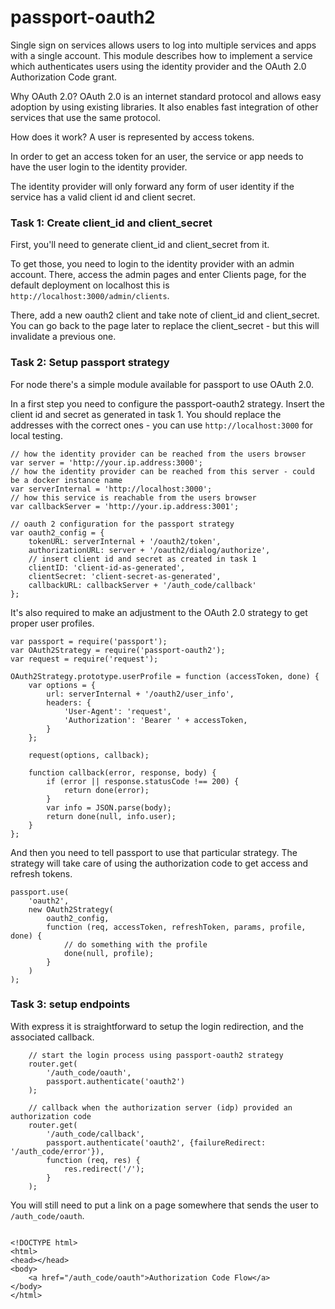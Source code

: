 # passport-oauth2

Single sign on services allows users to log into multiple services and apps with a single account. This module describes how to implement a service which authenticates users using the identity provider and the OAuth 2.0 Authorization Code grant.

Why OAuth 2.0?
OAuth 2.0 is an internet standard protocol and allows easy adoption by using existing libraries. It also enables fast integration of other services that use the same protocol.

How does it work?
A user is represented by access tokens.

In order to get an access token for an user, the service or app needs to have the user login to the identity provider.

The identity provider will only forward any form of user identity if the service has a valid client id and client secret.


### Task 1: Create client_id and client_secret
First, you'll need to generate client_id and client_secret from it.

To get those, you need to login to the identity provider with an admin account. There, access the admin pages and enter Clients page, for the default deployment on localhost this is ```http://localhost:3000/admin/clients```.

There, add a new oauth2 client and take note of client_id and client_secret. You can go back to the page later to replace the client_secret - but this will invalidate a previous one.

### Task 2: Setup passport strategy
For node there's a simple module available for passport to use OAuth 2.0.

In a first step you need to configure the passport-oauth2 strategy. Insert the client id and secret as generated in task 1. You should replace the addresses with the correct ones - you can use ```http://localhost:3000``` for local testing.

```
// how the identity provider can be reached from the users browser
var server = 'http://your.ip.address:3000';
// how the identity provider can be reached from this server - could be a docker instance name
var serverInternal = 'http://localhost:3000';
// how this service is reachable from the users browser
var callbackServer = 'http://your.ip.address:3001';

// oauth 2 configuration for the passport strategy
var oauth2_config = {
    tokenURL: serverInternal + '/oauth2/token',
    authorizationURL: server + '/oauth2/dialog/authorize',
    // insert client id and secret as created in task 1
    clientID: 'client-id-as-generated',
    clientSecret: 'client-secret-as-generated',
    callbackURL: callbackServer + '/auth_code/callback'
};

```

It's also required to make an adjustment to the OAuth 2.0 strategy to get proper user profiles.

```
var passport = require('passport');
var OAuth2Strategy = require('passport-oauth2');
var request = require('request');

OAuth2Strategy.prototype.userProfile = function (accessToken, done) {
    var options = {
        url: serverInternal + '/oauth2/user_info',
        headers: {
            'User-Agent': 'request',
            'Authorization': 'Bearer ' + accessToken,
        }
    };

    request(options, callback);

    function callback(error, response, body) {
        if (error || response.statusCode !== 200) {
            return done(error);
        }
        var info = JSON.parse(body);
        return done(null, info.user);
    }
};

```

And then you need to tell passport to use that particular strategy. The strategy will take care of using the authorization code to get access and refresh tokens.

```
passport.use(
    'oauth2',
    new OAuth2Strategy(
        oauth2_config,
        function (req, accessToken, refreshToken, params, profile, done) {
            // do something with the profile
            done(null, profile);
        }
    )
);

```
### Task 3: setup endpoints
With express it is straightforward to setup the login redirection, and the associated callback.

```
    // start the login process using passport-oauth2 strategy
    router.get(
        '/auth_code/oauth',
        passport.authenticate('oauth2')
    );

    // callback when the authorization server (idp) provided an authorization code
    router.get(
        '/auth_code/callback',
        passport.authenticate('oauth2', {failureRedirect: '/auth_code/error'}),
        function (req, res) {
            res.redirect('/');
        }
    );

```

You will still need to put a link on a page somewhere that sends the user to ```/auth_code/oauth```.

```

<!DOCTYPE html>
<html>
<head></head>
<body>
    <a href="/auth_code/oauth">Authorization Code Flow</a>
</body>
</html>

```
